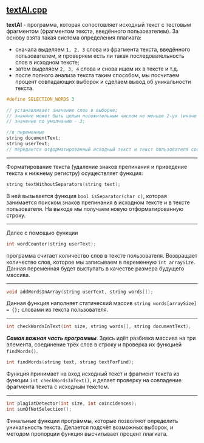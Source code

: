 ## [textAI.cpp](https://github.com/repinnick/antiplagiat/blob/main/textAI.cpp)

<b>textAI</b> - программа, которая сопостовляет исходный текст с тестовым фрагментом (фрагментом текста, введённого пользователем). За основу взята такая система определения плагиата: 
<ul>
<li>сначала выделяем <code>1, 2, 3</code> слова из фрагмента текста, введённого пользователем, и проверяем есть ли такая последовательность слов в исходном тексте;</li>
<li>затем выделяем <code>2, 3, 4</code> слова и снова ищем их в тексте и т.д.</li>
<li>после полного анализа текста таким способом, мы посчитаем процент совпадающих выборок и сделаем вывод об уникальности текста.</li>
</ul>

```c++
#define SELECTION_WORDS 3

// устанавливает значение слов в выборке;
// значние может быть целым положительным числом не меньше 2-ух (иначе выборка бессмысленна);
// значение по умолчанию - 3;
```

```c++
//в переменные
string documentText;
string userText;
// передается отформатированный исходный текст и текст пользователя соответсвенно;
```
<hr>

Форматирование текста (удаление знаков препинания и приведение текста к нижнему регистру) осуществляет функция:
```c++
string textWithoutSeparators(string text);
```
В ней вызывается функция  ```bool isSeparator(char c)```, которая занимается поиском знаков препинания в исходном тексте и в тексте пользователя. На выходе мы получаем новую отформатированную строку.
<hr>

Далее с помощью функции 
```c++
int wordCounter(string userText);
```
программа считает количество слов в тексте пользователя. Возвращает количество слов, которое мы записываем в переменную ```int arraySize```. Данная переменная будет выступать в качестве размера будущего массива.
<hr>

```c++
void addWordsInArray(string userText, string words[]);
```
Данная функция наполняет статический массив ```string words[arraySize] = {};``` словами из текста пользователя.
<hr>

```c++
int checkWordsInText(int size, string words[], string documentText);
```
<b><i>Самая важная часть программы</i></b>. Здесь идёт разбивка массива на три элемента, соединение трёх слов в строку и проверка их функцией ```findWords()```.

```c++
int findWords(string text, string textForFind);
```
Функция принимает на вход исходный текст и фрагмент текста из функции ```int checkWordsInText()```, и делает проверку на совпадение фрагмента текста с исходным текстом.
<hr>

```c++
int plagiatDetector(int size, int coincidences);
int sumOfNotSelection();
```
Финальные функции программы, которые позволяют определить уникальность текста. Делается подсчёт возможных выборок, и методом пропорции функция высчитывает процент плагиата.
